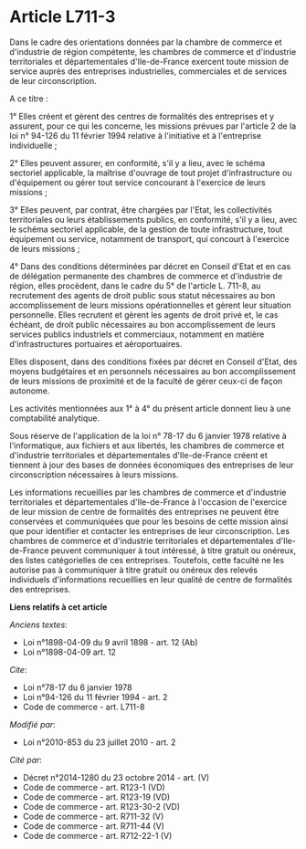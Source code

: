 # Article L711-3

Dans le cadre des orientations données par la chambre de commerce et d'industrie de région compétente, les chambres de
commerce et d'industrie territoriales et départementales d'Ile-de-France exercent toute mission de service auprès des
entreprises industrielles, commerciales et de services de leur circonscription.

A ce titre : 

1° Elles créent et gèrent des centres de formalités des entreprises et y assurent, pour ce qui les concerne, les missions
prévues par l'article 2 de la loi n° 94-126 du 11 février 1994 relative à l'initiative et à l'entreprise individuelle ; 

2° Elles peuvent assurer, en conformité, s'il y a lieu, avec le schéma sectoriel applicable, la maîtrise d'ouvrage de tout
projet d'infrastructure ou d'équipement ou gérer tout service concourant à l'exercice de leurs missions ; 

3° Elles peuvent, par contrat, être chargées par l'Etat, les collectivités territoriales ou leurs établissements publics, en
conformité, s'il y a lieu, avec le schéma sectoriel applicable, de la gestion de toute infrastructure, tout équipement ou
service, notamment de transport, qui concourt à l'exercice de leurs missions ; 

4° Dans des conditions déterminées par décret en Conseil d'Etat et en cas de délégation permanente des chambres de commerce
et d'industrie de région, elles procèdent, dans le cadre du 5° de l'article L. 711-8, au recrutement des agents de droit
public sous statut nécessaires au bon accomplissement de leurs missions opérationnelles et gèrent leur situation personnelle.
Elles recrutent et gèrent les agents de droit privé et, le cas échéant, de droit public nécessaires au bon accomplissement de
leurs services publics industriels et commerciaux, notamment en matière d'infrastructures portuaires et aéroportuaires. 

Elles disposent, dans des conditions fixées par décret en Conseil d'Etat, des moyens budgétaires et en personnels nécessaires
au bon accomplissement de leurs missions de proximité et de la faculté de gérer ceux-ci de façon autonome. 

Les activités mentionnées aux 1° à 4° du présent article donnent lieu à une comptabilité analytique. 

Sous réserve de l'application de la loi n° 78-17 du 6 janvier 1978 relative à l'informatique, aux fichiers et aux libertés,
les chambres de commerce et d'industrie territoriales et départementales d'Ile-de-France créent et tiennent à jour des bases
de données économiques des entreprises de leur circonscription nécessaires à leurs missions. 

Les informations recueillies par les chambres de commerce et d'industrie territoriales et départementales d'Ile-de-France à
l'occasion de l'exercice de leur mission de centre de formalités des entreprises ne peuvent être conservées et communiquées
que pour les besoins de cette mission ainsi que pour identifier et contacter les entreprises de leur circonscription. Les
chambres de commerce et d'industrie territoriales et départementales d'Ile-de-France peuvent communiquer à tout intéressé, à
titre gratuit ou onéreux, des listes catégorielles de ces entreprises. Toutefois, cette faculté ne les autorise pas à
communiquer à titre gratuit ou onéreux des relevés individuels d'informations recueillies en leur qualité de centre de
formalités des entreprises.

**Liens relatifs à cet article**

_Anciens textes_:

  - Loi n°1898-04-09 du 9 avril 1898 - art. 12 (Ab)
  - Loi n°1898-04-09 art. 12

_Cite_:

  - Loi n°78-17 du 6 janvier 1978
  - Loi n°94-126 du 11 février 1994 - art. 2
  - Code de commerce - art. L711-8

_Modifié par_:

  - Loi n°2010-853 du 23 juillet 2010 - art. 2

_Cité par_:

  - Décret n°2014-1280 du 23 octobre 2014 - art. (V)
  - Code de commerce - art. R123-1 (VD)
  - Code de commerce - art. R123-19 (VD)
  - Code de commerce - art. R123-30-2 (VD)
  - Code de commerce - art. R711-32 (V)
  - Code de commerce - art. R711-44 (V)
  - Code de commerce - art. R712-22-1 (V)
